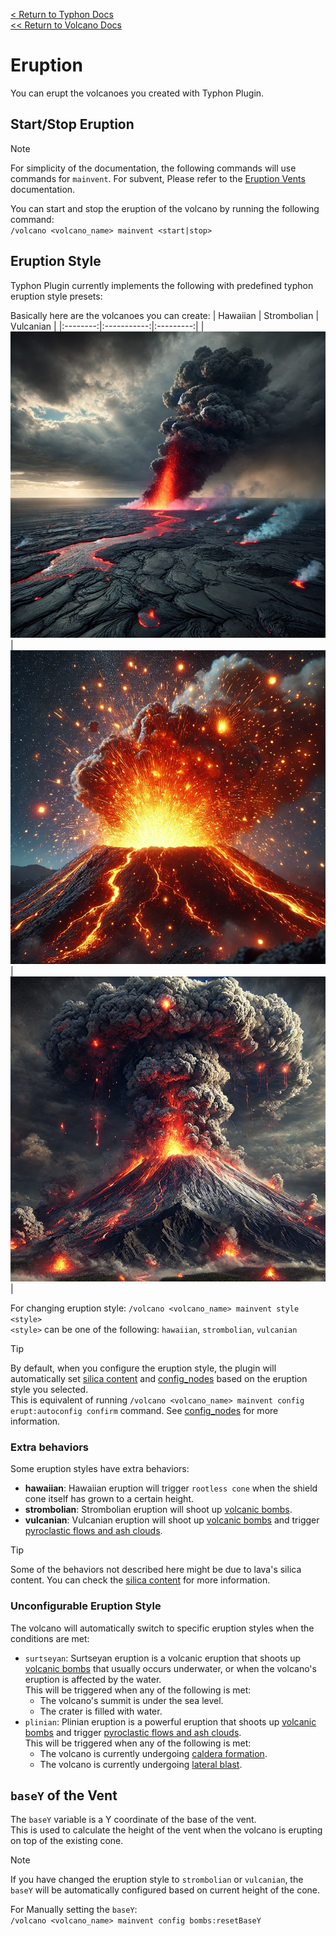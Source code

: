 [<  Return to Typhon Docs](/DOCS.md)  
[<< Return to Volcano Docs](./index.md)  

# Eruption
You can erupt the volcanoes you created with Typhon Plugin.

## Start/Stop Eruption
> [!NOTE]  
> For simplicity of the documentation, the following commands will use commands for `mainvent`. For subvent, Please refer to the [Eruption Vents](./vents.md#commands) documentation.

You can start and stop the eruption of the volcano by running the following command:  
`/volcano <volcano_name> mainvent <start|stop>`

## Eruption Style
Typhon Plugin currently implements the following with predefined typhon eruption style presets:  

Basically here are the volcanoes you can create:
| Hawaiian | Strombolian | Vulcanian |
|:--------:|:-----------:|:---------:|
| ![Hawaiian](/.github/docs/volcano/assets/hawaiian.png) | ![Strombolian](/.github/docs/volcano/assets/strombolian.png) | ![Vulcanian](/.github/docs/volcano/assets/vulcanian.png) |

For changing eruption style: 
`/volcano <volcano_name> mainvent style <style>`  
`<style>` can be one of the following: `hawaiian`, `strombolian`, `vulcanian`

> [!TIP]  
> By default, when you configure the eruption style, the plugin will automatically set [silica content](./lava.md#silica-content) and [config_nodes](./config_nodes.md) based on the eruption style you selected.  
> This is equivalent of running `/volcano <volcano_name> mainvent config erupt:autoconfig confirm` command. See [config_nodes](./config_nodes.md) for more information.

### Extra behaviors
Some eruption styles have extra behaviors:
- **hawaiian**: Hawaiian eruption will trigger `rootless cone` when the shield cone itself has grown to a certain height.
- **strombolian**: Strombolian eruption will shoot up [volcanic bombs](bombs.md).
- **vulcanian**: Vulcanian eruption will shoot up [volcanic bombs](bombs.md) and trigger [pyroclastic flows and ash clouds](ash.md).

> [!TIP]  
> Some of the behaviors not described here might be due to lava's silica content. You can check the [silica content](./lava.md#silica-content) for more information.

### Unconfigurable Eruption Style
The volcano will automatically switch to specific eruption styles when the conditions are met:
- `surtseyan`: Surtseyan eruption is a volcanic eruption that shoots up [volcanic bombs](bombs.md) that usually occurs underwater, or when the volcano's eruption is affected by the water.  
  This will be triggered when any of the following is met:
  - The volcano's summit is under the sea level.
  - The crater is filled with water.
- `plinian`: Plinian eruption is a powerful eruption that shoots up [volcanic bombs](bombs.md) and trigger [pyroclastic flows and ash clouds](ash.md).  
  This will be triggered when any of the following is met:
  - The volcano is currently undergoing [caldera formation](./caldera.md).
  - The volcano is currently undergoing [lateral blast](./lateral_blast.md).

## `baseY` of the Vent
The `baseY` variable is a Y coordinate of the base of the vent.  
This is used to calculate the height of the vent when the volcano is erupting on top of the existing cone.  

> [!NOTE]  
> If you have changed the eruption style to `strombolian` or `vulcanian`, the `baseY` will be automatically configured based on current height of the cone.  

For Manually setting the `baseY`:  
`/volcano <volcano_name> mainvent config bombs:resetBaseY`  
